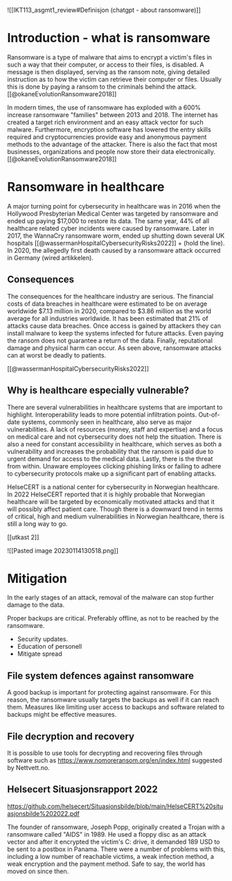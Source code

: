 
![[IKT113_asgmt1_review#Definisjon (chatgpt - about ransomware)]]


# Introduction - what is ransomware
Ransomware is a type of malware that aims to encrypt a victim's files in such a way that their computer, or access to their files, is disabled. A message is then displayed, serving as the ransom note, giving detailed instruction as to how the victim can retrieve their computer or files. Usually this is done by paying a ransom to the criminals behind the attack. [[@okaneEvolutionRansomware2018]]

In modern times, the use of ransomware has exploded with a 600% increase ransomware "families" between 2013 and 2018. The internet has created a target rich environment and an easy attack vector for such malware. Furthermore, encryption software has lowered the entry skills required and cryptocurrencies provide easy and anonymous payment methods to the advantage of the attacker. There is also the fact that most businesses, organizations and people now store their data electronically. [[@okaneEvolutionRansomware2018]]

# Ransomware in healthcare
A major turning point for cybersecurity in healthcare was in 2016 when the Hollywood Presbyterian Medical Center was targeted by ransomware and ended up paying $17,000 to restore its data. The same year, 44% of all healthcare related cyber incidents were caused by ransomware. Later in 2017, the WannaCry ransomware worm, ended up shutting down several UK hospitals [[@wassermanHospitalCybersecurityRisks2022]] + (hold the line). In 2020, the allegedly first death caused by a ransomware attack occurred in Germany (wired artikkelen). 

## Consequences 
The consequences for the healthcare industry are serious. The financial costs of data breaches in healthcare were estimated to be on average worldwide $7.13 million in 2020, compared to $3.86 million as the world average for all industries worldwide. It has been estimated that 21% of attacks cause data breaches. Once access is gained by attackers they can install malware to keep the systems infected for future attacks. Even paying the ransom does not guarantee a return of the data. Finally, reputational damage and physical harm can occur. As seen above, ransomware attacks can at worst be deadly to patients.

[[@wassermanHospitalCybersecurityRisks2022]]

## Why is healthcare especially vulnerable? 
There are several vulnerabilities in healthcare systems that are important to highlight. Interoperability leads to more potential infiltration points. Out-of-date systems, commonly seen in healthcare, also serve as major vulnerabilities. A lack of resources (money, staff and expertise) and a focus on medical care and not cybersecurity does not help the situation. There is also a need for constant accessibility in healthcare, which serves as both a vulnerability and increases the probability that the ransom is paid due to urgent demand for access to the medical data.  Lastly, there is the threat from within. Unaware employees clicking phishing links or failing to adhere to cybersecurity protocols make up a significant part of enabling attacks.  

HelseCERT is a national center for cybersecurity in Norwegian healthcare. In 2022 HelseCERT reported that it is highly probable that Norwegian healthcare will be targeted by economically motivated attacks and that it will possibly affect patient care. Though there is a downward trend in terms of critical, high and medium vulnerabilities in Norwegian healthcare, there is still a long way to go. 


[[utkast 2]]












![[Pasted image 20230114130518.png]]










# Mitigation
In the early stages of an attack, removal of the malware can stop further damage to the data.

Proper backups are critical. Preferably offline, as not to be reached by the ransomware.

- Security updates.
- Education of personell 
- Mitigate spread


## File system defences against ransomware
A good backup is important for protecting against ransomware. For this reason, the ransomware usually targets the backups as well if it can reach them. Measures like limiting user access to backups and software related to backups might be effective measures. 

## File decryption and recovery

It is possible to use tools for decrypting and recovering files through software such as https://www.nomoreransom.org/en/index.html suggested by Nettvett.no.



## Helsecert Situasjonsrapport 2022
https://github.com/helsecert/Situasjonsbilde/blob/main/HelseCERT%20situasjonsbilde%202022.pdf




The founder of ransomware, Joseph Popp, originally created a Trojan with a ransomware called "AIDS" in 1989. He used a floppy disc as an attack vector and after it encrypted the victim's C: drive, it demanded 189 USD to be sent to a postbox in Panama. There were a number of problems with this, including a low number of reachable victims, a weak infection method, a weak encryption and the payment method.  Safe to say, the world has moved on since then. 